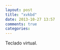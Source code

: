 ```yaml
---
layout: post
title: "xvkbd"
date: 2013-10-27 13:57
comments: true
categories: 
---
```

Teclado virtual.

